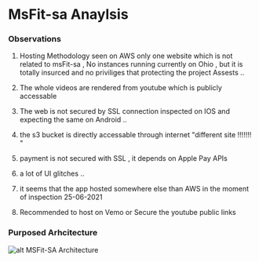 
# MsFit-sa Anaylsis

### Observations 
1. Hosting Methodology seen on AWS only one website which is not related to msFit-sa , No instances running currently on Ohio , but it is totally insurced and no priviliges that protecting the project Assests ..

2. The whole videos are rendered from youtube which is publicly accessable 

3. The web is not secured by SSL connection inspected on IOS and expecting the same on Android .. 

4. the s3 bucket is directly accessable through internet "different site !!!!!!! "

5. payment is not secured with SSL , it depends on Apple Pay APIs 

6. a lot of UI glitches ..

7. it seems that the app hosted somewhere else than AWS in the moment of inspection 25-06-2021 

8. Recommended to host on Vemo or Secure the youtube public links 

### Purposed Arhcitecture 

![alt MSFit-SA Architecture](http://url/to/img.png)


